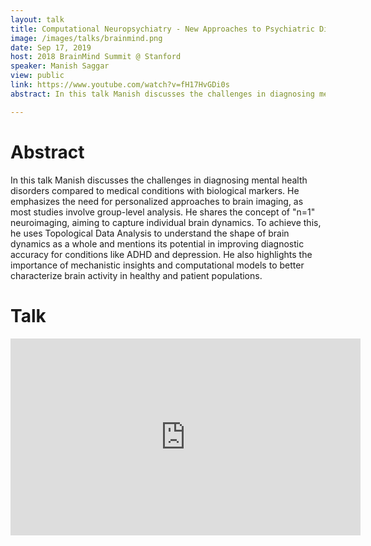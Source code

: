 ```yaml
---
layout: talk
title: Computational Neuropsychiatry - New Approaches to Psychiatric Diagnosis 
image: /images/talks/brainmind.png
date: Sep 17, 2019
host: 2018 BrainMind Summit @ Stanford
speaker: Manish Saggar
view: public
link: https://www.youtube.com/watch?v=fH17HvGDi0s
abstract: In this talk Manish discusses the challenges in diagnosing mental health disorders compared to medical conditions with biological markers. He emphasizes the need for personalized approaches to brain imaging, as most studies involve group-level analysis. He shares the concept of n=1 neuroimaging, aiming to capture individual brain dynamics. To achieve this, he uses Topological Data Analysis to understand the shape of brain dynamics as a whole and mentions its potential in improving diagnostic accuracy for conditions like ADHD and depression. He also highlights the importance of mechanistic insights and computational models to better characterize brain activity in healthy and patient populations.

---
```


# Abstract
In this talk Manish discusses the challenges in diagnosing mental health disorders compared to medical conditions with biological markers. He emphasizes the need for personalized approaches to brain imaging, as most studies involve group-level analysis. He shares the concept of "n=1" neuroimaging, aiming to capture individual brain dynamics. To achieve this, he uses Topological Data Analysis to understand the shape of brain dynamics as a whole and mentions its potential in improving diagnostic accuracy for conditions like ADHD and depression. He also highlights the importance of mechanistic insights and computational models to better characterize brain activity in healthy and patient populations.

# Talk

<div class="embed-responsive embed-responsive-16by9">
  <iframe width="560" height="315" src="https://www.youtube.com/embed/fH17HvGDi0s" frameborder="0" allowfullscreen></iframe>

</div>
<br>